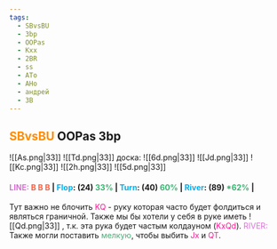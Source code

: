 ```yaml
---
tags:
  - SBvsBU
  - 3bp
  - OOPas
  - Kxx
  - 2BR
  - ss
  - ATo
  - AHo
  - андрей
  - 3B
---
```

## <span style="color:rgb(255, 140, 0)">SBvsBU</span> OOPas 3bp
 ![[As.png|33]] ![[Td.png|33]]   доска:  ![[6d.png|33]] ![[Jd.png|33]] ![[Kc.png|33]]     ![[2h.png|33]]    ![[5d.png|33]]
#### <span style="color:rgb(218, 112, 214)">LINE:</span> <span style="font-weight:bold; color:rgb(255, 99, 71)">B B B </span>| <span style="color:rgb(0, 176, 240)">Flop</span>:  (24) <span style="color:rgb(60, 179, 113)">33%</span> | <span style="color:rgb(0, 176, 240)">Turn</span>: (40) <span style="color:rgb(60, 179, 113)">60%</span> | <span style="color:rgb(0, 176, 240)">River</span>: (89) <span style="color:rgb(60, 179, 113)">*62%</span> |
Тут важно не блочить <span style="color:rgb(255, 20, 147)">KQ</span> - руку которая часто будет фолдиться и являться граничной.
Также мы бы хотели у себя в руке иметь  ![[Qd.png|33]] , т.к. эта рука будет частым колдауном   (<span style="color:rgb(255, 20, 147)">KxQd</span>).
<span style="color:rgb(218, 112, 214)">RIVER:</span> Также могли поставить <span style="color:rgb(60, 179, 113)">мелкую</span>, чтобы выбить<span style="color:rgb(255, 20, 147)"> Jx</span> и <span style="color:rgb(255, 20, 147)">QT</span>.


